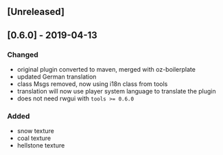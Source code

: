 ## [Unreleased]

## [0.6.0] - 2019-04-13
### Changed
- original plugin converted to maven, merged with oz-boilerplate
- updated German translation
- class Msgs removed, now using i18n class from tools
- translation will now use player system language to translate the plugin
- does not need rwgui with `tools >= 0.6.0`
### Added
- snow texture
- coal texture
- hellstone texture
